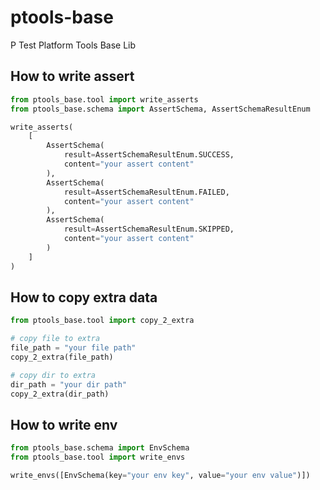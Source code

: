 # ptools-base

P Test Platform Tools Base Lib

## How to write assert

```python
from ptools_base.tool import write_asserts
from ptools_base.schema import AssertSchema, AssertSchemaResultEnum

write_asserts(
    [
        AssertSchema(
            result=AssertSchemaResultEnum.SUCCESS,
            content="your assert content"
        ),
        AssertSchema(
            result=AssertSchemaResultEnum.FAILED,
            content="your assert content"
        ),
        AssertSchema(
            result=AssertSchemaResultEnum.SKIPPED,
            content="your assert content"
        )
    ]
)
```

## How to copy extra data

```python
from ptools_base.tool import copy_2_extra

# copy file to extra
file_path = "your file path"
copy_2_extra(file_path)

# copy dir to extra
dir_path = "your dir path"
copy_2_extra(dir_path)

```

## How to write env

```python
from ptools_base.schema import EnvSchema
from ptools_base.tool import write_envs

write_envs([EnvSchema(key="your env key", value="your env value")])

```
